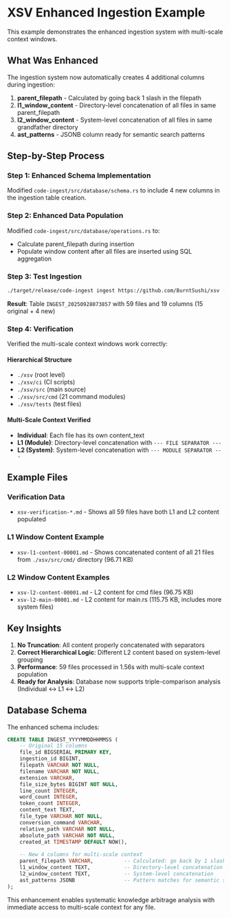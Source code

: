 # XSV Enhanced Ingestion Example

This example demonstrates the enhanced ingestion system with multi-scale context windows.

## What Was Enhanced

The ingestion system now automatically creates 4 additional columns during ingestion:

1. **parent_filepath** - Calculated by going back 1 slash in the filepath
2. **l1_window_content** - Directory-level concatenation of all files in same parent_filepath
3. **l2_window_content** - System-level concatenation of all files in same grandfather directory
4. **ast_patterns** - JSONB column ready for semantic search patterns

## Step-by-Step Process

### Step 1: Enhanced Schema Implementation

Modified `code-ingest/src/database/schema.rs` to include 4 new columns in the ingestion table creation.

### Step 2: Enhanced Data Population

Modified `code-ingest/src/database/operations.rs` to:
- Calculate parent_filepath during insertion
- Populate window content after all files are inserted using SQL aggregation

### Step 3: Test Ingestion

```bash
./target/release/code-ingest ingest https://github.com/BurntSushi/xsv --db-path /Users/neetipatni/desktop/PensieveDB01
```

**Result**: Table `INGEST_20250928073857` with 59 files and 19 columns (15 original + 4 new)

### Step 4: Verification

Verified the multi-scale context windows work correctly:

#### Hierarchical Structure
- `./xsv` (root level)
- `./xsv/ci` (CI scripts) 
- `./xsv/src` (main source)
- `./xsv/src/cmd` (21 command modules)
- `./xsv/tests` (test files)

#### Multi-Scale Context Verified
- **Individual**: Each file has its own content_text
- **L1 (Module)**: Directory-level concatenation with `--- FILE SEPARATOR ---`
- **L2 (System)**: System-level concatenation with `--- MODULE SEPARATOR ---`

## Example Files

### Verification Data
- `xsv-verification-*.md` - Shows all 59 files have both L1 and L2 content populated

### L1 Window Content Example  
- `xsv-l1-content-00001.md` - Shows concatenated content of all 21 files from `./xsv/src/cmd/` directory (96.71 KB)

### L2 Window Content Examples
- `xsv-l2-content-00001.md` - L2 content for cmd files (96.75 KB)
- `xsv-l2-main-00001.md` - L2 content for main.rs (115.75 KB, includes more system files)

## Key Insights

1. **No Truncation**: All content properly concatenated with separators
2. **Correct Hierarchical Logic**: Different L2 content based on system-level grouping
3. **Performance**: 59 files processed in 1.56s with multi-scale context population
4. **Ready for Analysis**: Database now supports triple-comparison analysis (Individual ↔ L1 ↔ L2)

## Database Schema

The enhanced schema includes:

```sql
CREATE TABLE INGEST_YYYYMMDDHHMMSS (
    -- Original 15 columns
    file_id BIGSERIAL PRIMARY KEY,
    ingestion_id BIGINT,
    filepath VARCHAR NOT NULL,
    filename VARCHAR NOT NULL,
    extension VARCHAR,
    file_size_bytes BIGINT NOT NULL,
    line_count INTEGER,
    word_count INTEGER,
    token_count INTEGER,
    content_text TEXT,
    file_type VARCHAR NOT NULL,
    conversion_command VARCHAR,
    relative_path VARCHAR NOT NULL,
    absolute_path VARCHAR NOT NULL,
    created_at TIMESTAMP DEFAULT NOW(),
    
    -- New 4 columns for multi-scale context
    parent_filepath VARCHAR,          -- Calculated: go back by 1 slash
    l1_window_content TEXT,           -- Directory-level concatenation  
    l2_window_content TEXT,           -- System-level concatenation
    ast_patterns JSONB                -- Pattern matches for semantic search
);
```

This enhancement enables systematic knowledge arbitrage analysis with immediate access to multi-scale context for any file.